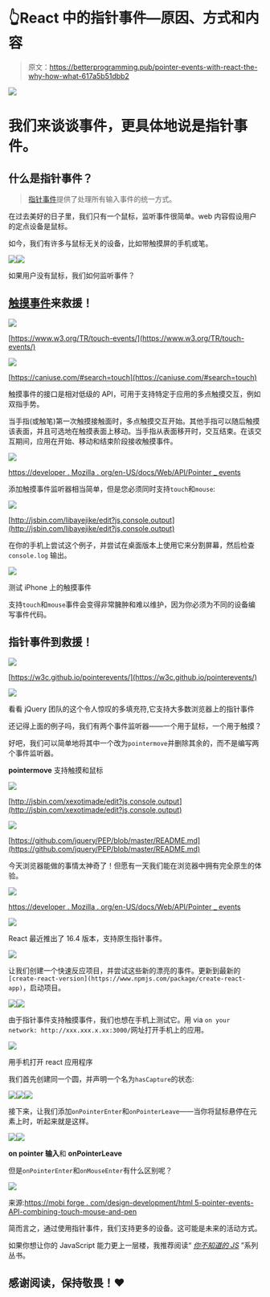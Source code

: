 # 👆React 中的指针事件—原因、方式和内容

> 原文：<https://betterprogramming.pub/pointer-events-with-react-the-why-how-what-617a5b51dbb2>

![](img/d24913b5808e7a3a7bdd024a79b0fcca.png)

# 我们来谈谈事件，更具体地说是指针事件。

## 什么是指针事件？

> [指针事件](https://developers.google.com/web/updates/2016/11/nic55#pointer-events)提供了处理所有输入事件的统一方式。

在过去美好的日子里，我们只有一个鼠标，监听事件很简单。web 内容假设用户的定点设备是鼠标。

如今，我们有许多与鼠标无关的设备，比如带触摸屏的手机或笔。

![](img/32b5884667777e730f61511d933815ac.png)![](img/74f041c9d7e901c035d66a038f1b2b2a.png)

如果用户没有鼠标，我们如何监听事件？

## [触摸事件](https://developer.mozilla.org/en-US/docs/Web/API/Touch_events)来救援！

![](img/92f251c34fdda48d0c906d5d8fc2d0d4.png)

[https://www.w3.org/TR/touch-events/](https://www.w3.org/TR/touch-events/)

![](img/2f094c3b2548c2dc0c4bb076a43fda0d.png)

[https://caniuse.com/#search=touch](https://caniuse.com/#search=touch)

触摸事件的接口是相对低级的 API，可用于支持特定于应用的多点触摸交互，例如双指手势。

当手指(或触笔)第一次触摸接触面时，多点触摸交互开始。其他手指可以随后触摸该表面，并且可选地在触摸表面上移动。当手指从表面移开时，交互结束。在该交互期间，应用在开始、移动和结束阶段接收触摸事件。

![](img/ffc4ec352ecb97dc74b555b9e7dd950a.png)

[https://developer . Mozilla . org/en-US/docs/Web/API/Pointer _ events](https://developer.mozilla.org/en-US/docs/Web/API/Pointer_events)

添加触摸事件监听器相当简单，但是您必须同时支持`touch`和`mouse`:

![](img/efd2fd9efd62007393fdf4e8d08c87a4.png)

[http://jsbin.com/libayejike/edit?js,console,output](http://jsbin.com/libayejike/edit?js,console,output)

在你的手机上尝试这个例子，并尝试在桌面版本上使用它来分割屏幕，然后检查`console.log` 输出。

![](img/bf6d078203d83061be30c484314bc258.png)

测试 iPhone 上的触摸事件

支持`touch`和`mouse`事件会变得非常臃肿和难以维护，因为你必须为不同的设备编写事件代码。

## 指针事件到救援！

![](img/2dcad7850acc643e2b731cafb7ba26a1.png)

[https://w3c.github.io/pointerevents/](https://w3c.github.io/pointerevents/)

![](img/823e4ffc4a70c41bc2531b4a0f2b72bb.png)

看看 jQuery 团队的这个令人惊叹的多填充符,它支持大多数浏览器上的指针事件

还记得上面的例子吗，我们有两个事件监听器——一个用于鼠标，一个用于触摸？

好吧，我们可以简单地将其中一个改为`pointermove`并删除其余的，而不是编写两个事件监听器。

**pointermove** 支持触摸和鼠标

![](img/0c182aaad9c080d258022fc1b3f3d006.png)

[http://jsbin.com/xexotimade/edit?js,console,output](http://jsbin.com/xexotimade/edit?js,console,output)

![](img/d3f84a79317ba1647639e16330243dd1.png)

[https://github.com/jquery/PEP/blob/master/README.md](https://github.com/jquery/PEP/blob/master/README.md)

今天浏览器能做的事情太神奇了！但愿有一天我们能在浏览器中拥有完全原生的体验。

![](img/325f5185cc9eaa992f2509711233e1b7.png)

[https://developer . Mozilla . org/en-US/docs/Web/API/Pointer _ events](https://developer.mozilla.org/en-US/docs/Web/API/Pointer_events)

![](img/1265ad672ce1860d831722a1fca2c5eb.png)

React 最近推出了 16.4 版本，支持原生指针事件。

![](img/fe2ed0d78bab4d6263d382c826af92f3.png)

让我们创建一个快速反应项目，并尝试这些新的漂亮的事件。更新到最新的`[create-react-version](https://www.npmjs.com/package/create-react-app)`，启动项目。

![](img/e34c0666a93fddf4d302733573fb3cab.png)![](img/81dc512f176ab453c4905af354bd12ed.png)

由于指针事件支持触摸事件，我们也想在手机上测试它。用 via `on your network: http://xxx.xxx.x.xx:3000/`网址打开手机上的应用。

![](img/445405b160432ba2e29ee8e8e51b6495.png)

用手机打开 react 应用程序

我们首先创建同一个圆，并声明一个名为`hasCapture`的状态:

![](img/7c934f2a4649f5f04fa88e32aca8ab06.png)![](img/13b844d2c9131eaf529b1a927718ad7f.png)![](img/2e4bf4461b1687c715cad2ac41eac87f.png)

接下来，让我们添加`onPointerEnter`和`onPointerLeave`——当你将鼠标悬停在元素上时，听起来就是这样。

![](img/b8106e954789a5b542fceb4018b20310.png)![](img/5c95d998a56aeed6d45e74e473e24979.png)

**on pointer 输入**和 **onPointerLeave**

但是`onPointerEnter`和`onMouseEnter`有什么区别呢？

![](img/352a2cd7829722ed049ac6d6449d2524.png)

来源:[https://mobi forge . com/design-development/html 5-pointer-events-API-combining-touch-mouse-and-pen](https://mobiforge.com/design-development/html5-pointer-events-api-combining-touch-mouse-and-pen)

简而言之，通过使用指针事件，我们支持更多的设备。这可能是未来的活动方式。

如果你想让你的 JavaScript 能力更上一层楼，我推荐阅读“ [*你不知道的 JS*](https://amzn.to/2LSDpG6) ”系列丛书。

## 感谢阅读，保持敬畏！❤